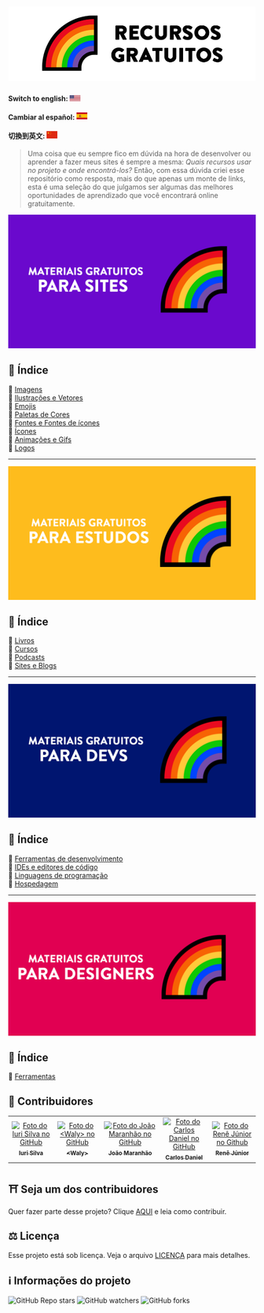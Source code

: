 <h1 align="center">
  <img src="assets/image/logo.png">
</h1>

#### Switch to english: <kbd>[<img title="English" alt="English" src="../../flags/eua.png" width="22">](../translation/english/README.en.md)</kbd>

#### Cambiar al español: <kbd>[<img title="Español" alt="Español" src="../../flags/es.png" width="22">](../translation/espanol/README.es.md)</kbd>

#### 切換到英文: <kbd>[<img title="中文" alt="中文" src="../../flags/cn.png" width="22">](../translation/中文/README.cn.md)</kbd>

> Uma coisa que eu sempre fico em dúvida na hora de desenvolver ou aprender a fazer meus sites é sempre a mesma: <i>Quais recursos usar no projeto e onde encontrá-los?</i>
> Então, com essa dúvida criei esse repositório como resposta, mais do que apenas um monte de links, esta é uma seleção do que julgamos ser algumas das melhores oportunidades de aprendizado que você encontrará online gratuitamente.

<img src="assets/image/banner1.png">

## 📕 Índice

📌 [Imagens](pages/materiais-gratuitos-para-sites.br.md#-imagens)<br>
📌 [Ilustrações e Vetores](pages/materiais-gratuitos-para-sites.br.md#-ilustrações-e-vetores)<br>
📌 [Emojis](pages/materiais-gratuitos-para-sites.br.md#-emojis)<br>
📌 [Paletas de Cores](pages/materiais-gratuitos-para-sites.br.md#-paletas-de-cores)<br>
📌 [Fontes e Fontes de ícones](pages/materiais-gratuitos-para-sites.br.md#-fontes-e-fontes-de-ícones)<br>
📌 [Ícones](pages/materiais-gratuitos-para-sites.br.md#-ícones)<br>
📌 [Animações e Gifs](pages/materiais-gratuitos-para-sites.br.md#-animações-e-gifs)<br>
📌 [Logos](pages/materiais-gratuitos-para-sites.br.md#-logos)<br>

---

<img src="assets/image/banner2.png">

## 📕 Índice

📌 [Livros](pages/materiais-gratuitos-para-estudos.br.md#-livros)<br>
📌 [Cursos](pages/materiais-gratuitos-para-estudos.br.md#-cursos)<br>
📌 [Podcasts](pages/materiais-gratuitos-para-estudos.br.md#-podcasts)<br>
📌 [Sites e Blogs](pages/materiais-gratuitos-para-estudos.br.md#-sites-e-blogs)<br>

---

<img src="assets/image/banner3.png">

## 📕 Índice

📌 [Ferramentas de desenvolvimento](pages/materiais-gratuitos-para-devs.br.md#-ferramentas-de-desenvolvimento)<br>
📌 [IDEs e editores de código](pages/materiais-gratuitos-para-devs.br.md#-ides-e-editores-de-código)<br>
📌 [Linguagens de programação](pages/materiais-gratuitos-para-devs.br.md#-linguagens-de-programação)<br>
📌 [Hospedagem](pages/materiais-gratuitos-para-devs.br.md#-hospedagem)<br>

---

<img src="assets/image/banner4.png">

## 📕 Índice

📌 [Ferramentas](pages/materiais-gratuitos-para-designers.br.md#-ferramentas) <br>

## 🌈 Contribuidores<br>

<table>
  <tr>
    <td align="center">
      <a href="https://github.com/iuricode">
        <img src="https://avatars3.githubusercontent.com/u/31936044" width="100px;" alt="Foto do Iuri Silva no GitHub"/><br>
        <sub>
          <b>Iuri Silva</b>
        </sub>
      </a>
    </td>
    <td align="center">
      <a href="https://github.com/walysonfelipe">
        <img src="https://avatars1.githubusercontent.com/u/35854466" width="100px;" alt="Foto do <Waly> no GitHub"/><br>
        <sub>
          <b><<!---->Waly></b>
        </sub>
      </a><br>
    </td>
    <td align="center">
      <a href="https://github.com/joaomaranhao">
        <img src="https://avatars0.githubusercontent.com/u/31970285" width="100px;" alt="Foto do João Maranhão no GitHub"/><br>
        <sub>
          <b>João Maranhão</b>
        </sub>
      </a><br>
    </td>
    <td align="center">
      <a href="https://github.com/ff4LL">
        <img src="https://avatars0.githubusercontent.com/u/66672234" width="100px;" alt="Foto do Carlos Daniel no GitHub"/><br>
        <sub>
          <b>Carlos Daniel</b>
        </sub>
      </a><br>
    </td>
    <td align="center">
      <a href="https://github.com/reness0">
        <img src="https://avatars0.githubusercontent.com/u/49681380" width="100px;" alt="Foto do Renê Júnior no Github"/><br>
        <sub>
          <b>Renê Júnior</b>
        </sub>
      </a><br>
    </td>
  </tr>
</table>

## ⛩ Seja um dos contribuidores<br>

Quer fazer parte desse projeto? Clique [AQUI](CONTRIBUTING.br.md) e leia como contribuir.<br>

## ⚖ Licença

Esse projeto está sob licença. Veja o arquivo [LICENÇA](LICENSE.br.md) para mais detalhes.<br>

## ℹ️ Informações do projeto

![GitHub Repo stars](https://img.shields.io/github/stars/iuricode/free-resources?style=for-the-badge)
![GitHub watchers](https://img.shields.io/github/watchers/iuricode/free-resources?style=for-the-badge)
![GitHub forks](https://img.shields.io/github/forks/iuricode/free-resources?style=for-the-badge)
